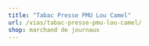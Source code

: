 ```yaml
---
title: "Tabac Presse PMU Lou Camel"
url: /vias/tabac-presse-pmu-lou-camel/
shop: marchand de journaux
---
```

